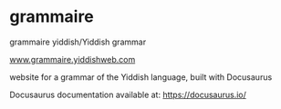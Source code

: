 # grammaire
grammaire yiddish/Yiddish grammar

www.grammaire.yiddishweb.com

website for a grammar of the Yiddish language, built with Docusaurus

Docusaurus documentation available at: https://docusaurus.io/
